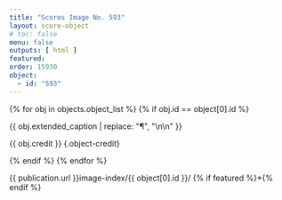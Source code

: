 ```yaml
---
title: "Scores Image No. 593"
layout: score-object
# toc: false
menu: false
outputs: [ html ]
featured: 
order: 15930
object:
  - id: "593"
---
```


{% for obj in objects.object_list %}
{% if obj.id == object[0].id %}

{{ obj.extended_caption | replace: "¶", "\n\n" }}

{{ obj.credit }} {.object-credit}

{% endif %}
{% endfor %}

<div class="object-credit object-url is-print-only">

{{ publication.url }}image-index/{{ object[0].id }}/ {% if featured %}*{% endif %}

</div>
